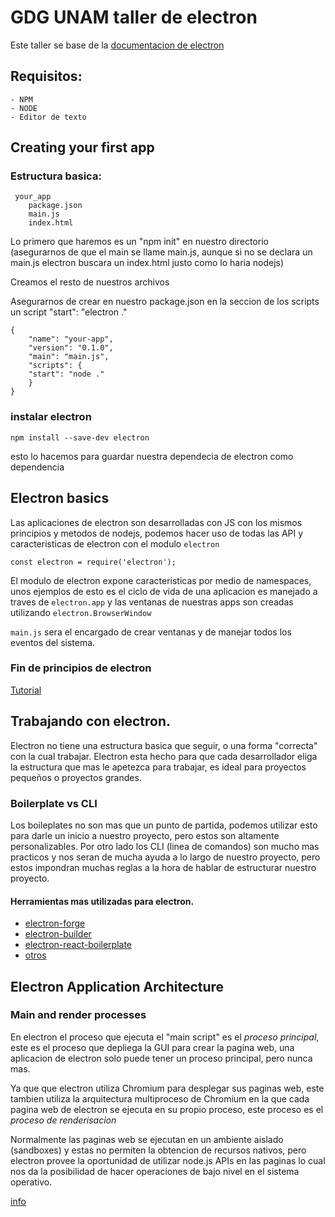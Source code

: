 # GDG UNAM taller de electron

Este taller se base de la [documentacion de electron](https://www.electronjs.org/docs)

## Requisitos:
	- NPM
	- NODE
	- Editor de texto

## Creating your first app
### Estructura basica:
	 your_app
		package.json
		main.js
		index.html
	
Lo primero que haremos es un "npm init" en nuestro directorio (asegurarnos de que el main se llame main.js, aunque si no se declara
un main.js electron buscara un index.html justo como lo haria nodejs)
	 
Creamos el resto de nuestros archivos

Asegurarnos de crear en nuestro package.json en la seccion de los scripts un script "start": "electron ."
	
	{
		"name": "your-app",
		"version": "0.1.0",
		"main": "main.js",
		"scripts": {
		"start": "node ."
		}
	}


### instalar electron 

`npm install --save-dev electron` 

esto lo hacemos para guardar nuestra dependecia de electron como dependencia

## Electron basics

Las aplicaciones de electron son desarrolladas con JS con los mismos principios y metodos de nodejs, podemos hacer uso de todas las API y caracteristicas de electron con el modulo `electron`

`const electron = require('electron');`

El modulo de electron expone caracteristicas por medio de namespaces, unos ejemplos de esto es el ciclo de vida de una aplicacion es manejado a traves de `electron.app` y las ventanas de nuestras apps son creadas utilizando `electron.BrowserWindow`

`main.js` sera el encargado de crear ventanas y de manejar todos los eventos del sistema.

### Fin de principios de electron
[Tutorial](https://www.electronjs.org/docs/tutorial/first-app)

## Trabajando con electron.

Electron no tiene una estructura basica que seguir, o una forma "correcta" con la cual trabajar.
Electron esta hecho para que cada desarrollador eliga la estructura que mas le apetezca para trabajar, es ideal para proyectos pequeños o proyectos grandes.

### Boilerplate vs CLI

Los boileplates no son mas que un punto de partida, podemos utilizar esto para darle un inicio a nuestro proyecto, pero estos son altamente personalizables.
Por otro lado los CLI (linea de comandos) son mucho mas practicos y nos seran de mucha ayuda a lo largo de nuestro proyecto, pero estos impondran muchas reglas a la hora de hablar de estructurar nuestro proyecto.

#### Herramientas mas utilizadas para electron.
- [electron-forge](https://www.electronforge.io/)
- [electron-builder](https://www.electron.build/)
- [electron-react-boilerplate](https://electron-react-boilerplate.js.org/docs/installation/)
- [otros](https://github.com/sindresorhus/awesome-electron#boilerplates)

## Electron Application Architecture

### Main and render processes
En electron el proceso 	que ejecuta el "main script" es el *proceso principal*, este es el proceso que depliega la GUI para crear la pagina web, una aplicacion de electron solo puede tener un proceso principal, pero nunca mas.


Ya que que electron utiliza Chromium para desplegar sus paginas web, este tambien utiliza la arquitectura multiproceso de Chromium en la que cada pagina web de electron se ejecuta en su propio proceso, este proceso es el *proceso de renderisacion*

Normalmente las paginas web se ejecutan en un ambiente aislado (sandboxes) y estas no permiten la obtencion de recursos nativos, pero electron provee la oportunidad de utilizar node.js APIs en las paginas lo cual nos da la posibilidad de hacer operaciones de bajo nivel en el sistema operativo.

[info](https://www.electronjs.org/docs/tutorial/application-architecture#main-and-renderer-processes)

